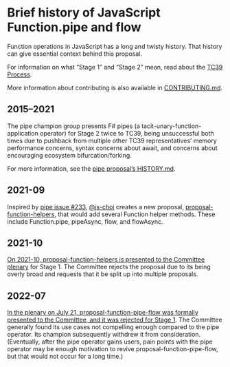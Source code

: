 # Brief history of JavaScript Function.pipe and flow
Function operations in JavaScript has a long and twisty history. That history
can give essential context behind this proposal.

For information on what “Stage 1” and “Stage 2” mean, read about the [TC39
Process][].

More information about contributing is also available in [CONTRIBUTING.md][].

## 2015–2021
The pipe champion group presents F# pipes (a tacit-unary-function-application
operator) for Stage 2 twice to TC39, being unsuccessful both times due to
pushback from multiple other TC39 representatives’ memory performance concerns,
syntax concerns about await, and concerns about encouraging ecosystem
bifurcation/forking.

For more information, see the [pipe proposal’s HISTORY.md][pipe history].

## 2021-09
Inspired by [pipe issue #233][], [@js-choi][] creates a new proposal,
[proposal-function-helpers][], that would add several Function helper methods.
These include Function.pipe, pipeAsync, flow, and flowAsync.

## 2021-10
[On 2021-10, proposal-function-helpers is presented to the Committee
plenary][2021-10] for Stage 1. The Committee rejects the proposal due to its
being overly broad and requests that it be split up into multiple proposals.

## 2022-07
[In the plenary on July 21, proposal-function-pipe-flow was formally presented to the Committee, and it was rejected for Stage 1][2022-07 plenary]. The Committee generally found its use cases not compelling enough compared to the pipe operator. Its champion subsequently withdrew it from consideration. (Eventually, after the pipe operator gains users, pain points with the pipe operator may be enough motivation to revive proposal-function-pipe-flow, but that would not occur for a long time.)

[TC39 process]: https://tc39.es/process-document/
[CONTRIBUTING.md]:
https://github.com/tc39/proposal-pipeline-operator/blob/main/CONTRIBUTING.md

[pipe history]:
https://github.com/tc39/proposal-pipeline-operator/blob/main/HISTORY.md
[pipe issue #233]: https://github.com/tc39/proposal-pipeline-operator/issues/233

[@js-choi]: https://github.com/js-choi

[proposal-function-helpers]:
https://github.com/tc39-transfer/proposal-function-helpers
[2021-10]:
https://github.com/tc39-transfer/proposal-function-helpers/issues/17#issuecomment-953814353

[2022-07 plenary]: https://github.com/tc39/notes/blob/main/meetings/2022-07/jul-21.md#functionpipe--flow-for-stage-1
